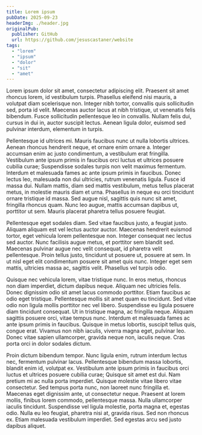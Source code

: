 ```yaml
---
title: Lorem ipsum
pubDate: 2025-09-23
headerImg: ./header.jpg
originalPub:
  publisher: GitHub
  url: https://github.com/jesuscastaner/website
tags:
  - "lorem"
  - "ipsum"
  - "dolor"
  - "sit"
  - "amet"
---
```


Lorem ipsum dolor sit amet, consectetur adipiscing elit. Praesent sit amet
rhoncus lorem, id vestibulum turpis. Phasellus eleifend nisi mauris, a volutpat
diam scelerisque non. Integer nibh tortor, convallis quis sollicitudin sed,
porta id velit. Maecenas auctor lacus at nibh tristique, ut venenatis felis
bibendum. Fusce sollicitudin pellentesque leo in convallis. Nullam felis dui,
cursus in dui in, auctor suscipit lectus. Aenean ligula dolor, euismod sed
pulvinar interdum, elementum in turpis.

Pellentesque id ultrices mi. Mauris faucibus nunc ut nulla lobortis ultrices.
Aenean rhoncus hendrerit neque, et ornare enim ornare a. Integer accumsan enim
ac justo condimentum, a vestibulum erat fringilla. Vestibulum ante ipsum primis
in faucibus orci luctus et ultrices posuere cubilia curae; Suspendisse sodales
turpis non velit maximus fermentum. Interdum et malesuada fames ac ante ipsum
primis in faucibus. Donec lectus leo, malesuada non dui ultricies, rutrum
venenatis ligula. Fusce id massa dui. Nullam mattis, diam sed mattis vestibulum,
metus tellus placerat metus, in molestie mauris diam et urna. Phasellus in neque
eu orci tincidunt ornare tristique id massa. Sed augue nisl, sagittis quis nunc
sit amet, fringilla rhoncus quam. Nunc leo augue, mattis accumsan dapibus ut,
porttitor ut sem. Mauris placerat pharetra tellus posuere feugiat.

Pellentesque eget sodales diam. Sed vitae faucibus justo, a feugiat justo.
Aliquam aliquam est vel lectus auctor auctor. Maecenas hendrerit euismod tortor,
eget vehicula lorem pellentesque non. Integer consequat nec lectus sed auctor.
Nunc facilisis augue metus, et porttitor sem blandit sed. Maecenas pulvinar
augue nec velit consequat, id pharetra velit pellentesque. Proin tellus justo,
tincidunt ut posuere ut, posuere at sem. In ut nisl eget elit condimentum
posuere sit amet quis nunc. Integer eget sem mattis, ultricies massa ac,
sagittis velit. Phasellus vel turpis odio.

Quisque nec vehicula lorem, vitae tristique nunc. In eros metus, rhoncus non
diam imperdiet, dictum dapibus neque. Aliquam nec ultricies felis. Donec
dignissim odio sit amet lacus commodo porttitor. Etiam faucibus ac odio eget
tristique. Pellentesque mollis sit amet quam eu tincidunt. Sed vitae odio non
ligula mollis porttitor nec vel libero. Suspendisse eu ligula posuere diam
tincidunt consequat. Ut in tristique magna, ac fringilla neque. Aliquam sagittis
posuere orci, vitae tempus nunc. Interdum et malesuada fames ac ante ipsum
primis in faucibus. Quisque in metus lobortis, suscipit tellus quis, congue
erat. Vivamus non nibh iaculis, viverra magna eget, pulvinar leo. Donec vitae
sapien ullamcorper, gravida neque non, iaculis neque. Cras porta orci in dolor
sodales dictum.

Proin dictum bibendum tempor. Nunc ligula enim, rutrum interdum lectus nec,
fermentum pulvinar lacus. Pellentesque bibendum massa lobortis, blandit enim id,
volutpat ex. Vestibulum ante ipsum primis in faucibus orci luctus et ultrices
posuere cubilia curae; Quisque sit amet est dui. Nam pretium mi ac nulla porta
imperdiet. Quisque molestie vitae libero vitae consectetur. Sed tempus porta
nunc, non laoreet nunc fringilla et. Maecenas eget dignissim ante, ut
consectetur neque. Praesent at lorem mollis, finibus lorem commodo, pellentesque
massa. Nulla ullamcorper iaculis tincidunt. Suspendisse vel ligula molestie,
porta magna et, egestas odio. Nulla eu leo feugiat, pharetra nisi at, gravida
risus. Sed non rhoncus ex. Etiam malesuada vestibulum imperdiet. Sed egestas
arcu sed justo dapibus aliquet.
